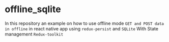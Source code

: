 # offline_sqlite

In this repository an example on how to use offline mode ``GET and POST data in offline`` in react native app using `redux-persist` and ``SQLite`` With State management `Redux-toolkit`
